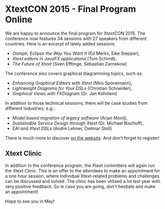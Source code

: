 XtextCON 2015 - Final Program Online
====================================

We are happy to announce the final program for XtextCON 2015. The conference now features 34 sessions with 27 speakers from different countries. Here is an excerpt of lately added sessions:

 - _Oomph, Eclipse the Way You Want It_ (Ed Merks, Eike Stepper),
 - _Xtext editors in JavaFX applications_ (Tom Schindl),
 - _The Future of Xtext_ (Sven Efftinge, Sebastian Zarnekow)

The conference also covers graphical diagramming topics, such as:
 - _Enhancing Graphical Editors with Xtext_ (Miro Spönemann),
 - _Lightweight Diagrams for Your DSLs_ (Christian Schneider),
 - _Graphical Views with FXDiagram_ (Dr. Jan Köhnlein)

In addition to those technical sessions, there will be case studies from different industries, e.g.:
 - _Model based migration of legacy software_ (Arjan Mooij),
 - _Sustainable Service Design through Xtext_ (Dr. Michael Bischoff),
 - _EAI and Xtext DSLs_ (André Lehner, Dietmar Stoll)

There is much more to discover [on the website](http://xtextcon.org). And don't forget to register!

Xtext Clinic
------------

In addition to the conference program, the Xtext committers will again run the Xtext Clinic. This is an offer to the attendees to make an appointment for a one hour session, where individual Xtext-related problems and challenges can be discussed and solved. The clinic has been utilised a lot last year with very positive feedback. 
So in case you are going, don't hesitate and make an appointment!

Hope to see you in May!
